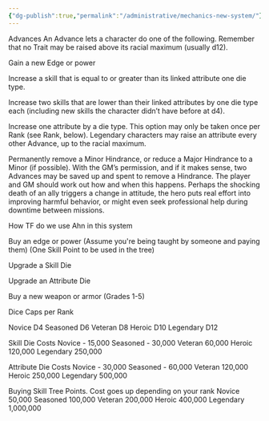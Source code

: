 ```yaml
---
{"dg-publish":true,"permalink":"/administrative/mechanics-new-system/"}
---
```


Advances
An Advance lets a character do one of the following. Remember that no Trait may be raised above its racial maximum (usually d12).

Gain a new Edge or power

Increase a skill that is equal to or greater than its linked attribute one die type.

Increase two skills that are lower than their linked attributes by one die type each (including new skills the character didn’t have before at d4).

Increase one attribute by a die type. This option may only be taken once per Rank (see Rank, below). Legendary characters may raise an attribute every other Advance, up to the racial maximum.

Permanently remove a Minor Hindrance, or reduce a Major Hindrance to a Minor (if possible). With the GM’s permission, and if it makes sense, two Advances may be saved up and spent to remove a Hindrance. The player and GM should work out how and when this happens. Perhaps the shocking death of an ally triggers a change in attitude, the hero puts real effort into improving harmful behavior, or might even seek professional help during downtime between missions.


How TF do we use Ahn in this system

Buy an edge or power (Assume you're being taught by someone and paying them) (One Skill Point to be used in the tree)

Upgrade a Skill Die

Upgrade an Attribute Die

Buy a new weapon or armor (Grades 1-5)

Dice Caps per Rank

Novice D4 
Seasoned D6
Veteran D8
Heroic D10
Legendary D12

Skill Die Costs
Novice - 15,000
Seasoned - 30,000
Veteran 60,000
Heroic 120,000 
Legendary 250,000

Attribute Die Costs
Novice - 30,000
Seasoned - 60,000
Veteran 120,000
Heroic 250,000 
Legendary 500,000

Buying Skill Tree Points. Cost goes up depending on your rank
Novice 50,000
Seasoned 100,000 
Veteran 200,000
Heroic 400,000
Legendary 1,000,000